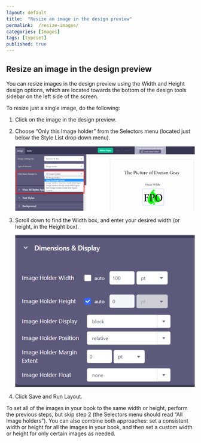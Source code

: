 ```yaml
---
layout: default
title:  "Resize an image in the design preview"
permalink:  /resize-images/
categories: [Images]
tags: [typeset]
published: true
---
```


<section data-type="chapter" class="hsecchapter" data-hederis-type="hsecchapter" id="resize-images" data-pi-attrs="id: resize-images; data-tags: typeset;" role="doc-chapter" data-tags="typeset" data-author-name=" " data-book-title=" " title="Resize an image in the design preview"><h1 data-hederis-type="hblkchaptitle" class="hblkchaptitle" id="p0HcwqkTl">Resize an image in the design preview</h1><p class="hblkp" data-hederis-type="hblkp" id="pkdRAJoeK">You can resize images in the design preview using the Width and Height design options, which are located towards the bottom of the design tools sidebar on the left side of the screen. </p><p class="hblkp" data-hederis-type="hblkp" id="pZgtoH06O">To resize just a single image, do the following:</p><ol class="hwprnumlist" data-hederis-type="hwprnumlist" id="pr5Kt9QfE"><li class="hblkoli" data-hederis-type="hblkoli" id="licxXlnDeW"><p class="hblkoli" data-hederis-type="hblklip" id="p6DprAGg3">Click on the image in the design preview.</p></li><li class="hblkoli" data-hederis-type="hblkoli" id="liwYHSkq8q"><p class="hblkoli" data-hederis-type="hblklip" id="pK9C9feJg">Choose &#8220;Only this Image holder&#8221; from the Selectors menu (located just below the Style List drop down menu).</p><img data-hederis-type="hblkimg" class="hblkimg" id="pbi5YCSS4" src="/images/resize_img_1.png" data-img-src="resize_img_1.png"/></li><li class="hblkoli" data-hederis-type="hblkoli" id="lifPTs54wq"><p class="hblkoli" data-hederis-type="hblklip" id="pIPdJmVuh">Scroll down to find the Width box, and enter your desired width (or height, in the Height box).</p><img data-hederis-type="hblkimg" class="hblkimg" id="p0YR8QeNc" src="/images/resize_img_2.png" data-img-src="resize_img_2.png"/></li><li class="hblkoli" data-hederis-type="hblkoli" id="lia1GmFeyz"><p class="hblkoli" data-hederis-type="hblklip" id="pv1rNbqj5">Click Save and Run Layout.</p></li></ol><p class="hblkp" data-hederis-type="hblkp" id="pXnDoLGvb">To set all of the images in your book to the same width or height, perform the previous steps, but skip step 2 (the Selectors menu should read &#8220;All Image holders&#8221;). You can also combine both approaches: set a consistent width or height for all the images in your book, and then set a custom width or height for only certain images as needed.</p></section>